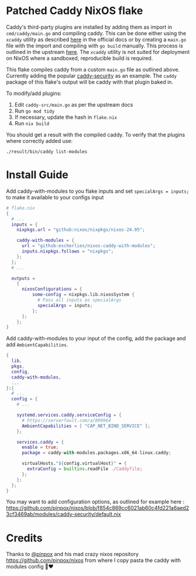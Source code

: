 # Patched Caddy NixOS flake

Caddy's third-party plugins are installed by adding them as import in
`cmd/caddy/main.go` and compiling caddy. This can be done either using the
`xcaddy` utility as described [here](https://caddyserver.com/docs/build) in the
official docs or by creating a `main.go` file with the import and compiling with
`go build` manually. This process is outlined in the upstream
[here](https://github.com/caddyserver/caddy/blob/82c356f2548ca62b75f76104bef44915482e8fd9/cmd/caddy/main.go#L21-L25).
The `xcaddy` utility is not suited for deployment on NixOS where a sandboxed,
reproducible build is required.

This flake compiles caddy from a custom `main.go` file as outlined above.
Currently adding the popular [caddy-security](https://authp.github.io/) as an
example. The `caddy` package of this flake's  output will be caddy with that
plugin baked in.

To modify/add plugins:

1. Edit `caddy-src/main.go` as per the upstream docs
2. Run `go mod tidy`
3. If necessary, update the hash in `flake.nix`
4. Run `nix build`

You should get a result with the compiled caddy. To verify that the plugins
where correctly added use:

```
./result/bin/caddy list-modules  
```

# Install Guide

Add caddy-with-modules to you flake inputs and set `specialArgs = inputs;` to make it available to your configs input

```nix
# flake.nix
{
  # ...
  inputs = {
    nixpkgs.url = "github:nixos/nixpkgs/nixos-24.05";

    caddy-with-modules = {
      url = "github:escherlies/nixos-caddy-with-modules";
      inputs.nixpkgs.follows = "nixpkgs";
    };
  };
  # ...

  outputs = 
    {
      nixosConfigurations = {
          some-config = nixpkgs.lib.nixosSystem {
            # Pass all inputs as specialArgs
            specialArgs = inputs;
          };
      };
    };
}
```

Add caddy-with-modules to your input of the config, add the package and add `AmbientCapabilities`.

```nix
{
  lib,
  pkgs,
  config,
  caddy-with-modules,
  ...
}:{
  # ...
  config = {
    # ...

    systemd.services.caddy.serviceConfig = {
      # https://serverfault.com/a/899964
      AmbientCapabilities = [ "CAP_NET_BIND_SERVICE" ];
    };

    services.caddy = {
      enable = true;
      package = caddy-with-modules.packages.x86_64-linux.caddy;

      virtualHosts."${config.virtualHost}" = {
        extraConfig = builtins.readFile ./Caddyfile;
      };
    };
  };
}
```



You may want to add configuration options, as outlined for example here : https://github.com/pinpox/nixos/blob/f854c869cc6021ab60c4fd221a6aed23cf3469ab/modules/caddy-security/default.nix

# Credits

Thanks to [@pinpox](https://github.com/pinpox/) and his mad crazy nixos repository https://github.com/pinpox/nixos from where I copy pasta the caddy with modules config 🍝❤️


